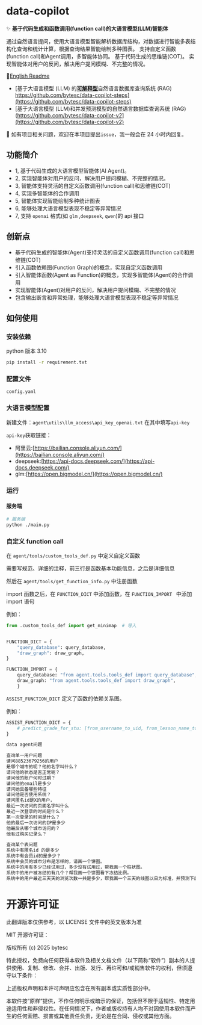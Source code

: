# data-copilot


✨ **基于代码生成和函数调用(function call)的大语言模型(LLM)智能体**

通过自然语言提问，使用大语言模型智能解析数据库结构，对数据进行智能多表结构化查询和统计计算，根据查询结果智能绘制多种图表。
支持自定义函数(function call)和Agent调用，多智能体协同。
基于代码生成的思维链(COT)。
实现智能体对用户的反问，解决用户提问模糊、不完整的情况。

🚩[English Readme](./README.en.md)

- [基于大语言模型 (LLM) 的<u>**可解释型**</u>自然语言数据库查询系统 (RAG) https://github.com/bytesc/data-copilot-steps](https://github.com/bytesc/data-copilot-steps)
- [基于大语言模型 (LLM)和并发预测模型的自然语言数据库查询系统 (RAG) (https://github.com/bytesc/data-copilot-v2](https://github.com/bytesc/data-copilot-v2)

🔔 如有项目相关问题，欢迎在本项目提出`issue`，我一般会在 24 小时内回复。

## 功能简介

- 1, 基于代码生成的大语言模型智能体(AI Agent)。
- 2, 实现智能体对用户的反问，解决用户提问模糊、不完整的情况。
- 3, 智能体支持灵活的自定义函数调用(function call)和思维链(COT)
- 4, 实现多智能体的合作调用
- 5, 智能体实现智能绘制多种统计图表
- 6, 能够处理大语言模型表现不稳定等异常情况
- 7, 支持 `openai` 格式(如 `glm` ,`deepseek`, `qwen`)的 api 接口




## 创新点
- 基于代码生成的智能体(Agent)支持灵活的自定义函数调用(function call)和思维链(COT)
- 引入函数依赖图(Function Graph)的概念，实现自定义函数调用
- 引入智能体函数(Agent as Function)的概念，实现多智能体(Agent)的合作调用
- 实现智能体(Agent)对用户的反问，解决用户提问模糊、不完整的情况
- 包含输出断言和异常处理，能够处理大语言模型表现不稳定等异常情况

## 如何使用

### 安装依赖

python 版本 3.10

```bash
pip install -r requirement.txt
```

### 配置文件

`config.yaml`


### 大语言模型配置


新建文件：`agent\utils\llm_access\api_key_openai.txt` 在其中填写`api-key`

`api-key`获取链接：
- 阿里云:[https://bailian.console.aliyun.com/](https://bailian.console.aliyun.com/)
- deepseek:[https://api-docs.deepseek.com/](https://api-docs.deepseek.com/)
- glm:[https://open.bigmodel.cn/](https://open.bigmodel.cn/)



### 运行

#### 服务端

```bash
# 服务端
python ./main.py
```



### 自定义 function call

在 `agent/tools/custom_tools_def.py` 中定义自定义函数

需要写规范、详细的注释，前三行是函数基本功能信息，之后是详细信息


然后在 `agent/tools/get_function_info.py` 中注册函数

import 函数之后，在 `FUNCTION_DICT` 中添加函数，在 `FUNCTION_IMPORT ` 中添加 import 语句

例如：

```python
from .custom_tools_def import get_minimap  # 导入


FUNCTION_DICT = {
    "query_database": query_database,
    "draw_graph": draw_graph,
}

FUNCTION_IMPORT = {
    query_database: "from agent.tools.tools_def import query_database",
    draw_graph: "from agent.tools.tools_def import draw_graph",
    }
```

`ASSIST_FUNCTION_DICT` 定义了函数的依赖关系图。

例如：

```python
ASSIST_FUNCTION_DICT = {
    # predict_grade_for_stu: [from_username_to_uid, from_lesson_name_to_lesson_num],
}
```

```txt
data agent问题

查询单一用户问题
请问88523679256的用户
是哪个城市的呢？他的名字叫什么？
请问他的状态是否正常呢？
请问他的账户何时过期？
请问他的email是多少
请问她具备哪些特征
请问他是否使用系统？
请问匿名id是X的用户，
最近一次访问的页面名字叫什么
最近一次登录的时间是什么？
第一次登录的时间是什么？
他的最后一次访问的IP是多少
他最后从哪个城市访问的？
他有过购买记录么？

查询某个表问题
系统中有匿名id 的是多少
系统中有会员id的是多少？
系统中会员的城市分布是怎样的，请画一个饼图。
系统中的用有多少已经试用过，多少没有试用过，帮我画一个柱状图。
系统中的用户被冻结的有几个？帮我画一个饼图看下冻结比例。
系统中的用户最近三天天的浏览次数一共是多少，帮我画一个三天的线图以日为标准，并预测下后续的趋势。


```

# 开源许可证

此翻译版本仅供参考，以 LICENSE 文件中的英文版本为准

MIT 开源许可证：

版权所有 (c) 2025 bytesc

特此授权，免费向任何获得本软件及相关文档文件（以下简称“软件”）副本的人提供使用、复制、修改、合并、出版、发行、再许可和/或销售软件的权利，但须遵守以下条件：

上述版权声明和本许可声明应包含在所有副本或实质性部分中。

本软件按“原样”提供，不作任何明示或暗示的保证，包括但不限于适销性、特定用途适用性和非侵权性。在任何情况下，作者或版权持有人均不对因使用本软件而产生的任何索赔、损害或其他责任负责，无论是在合同、侵权或其他方面。
